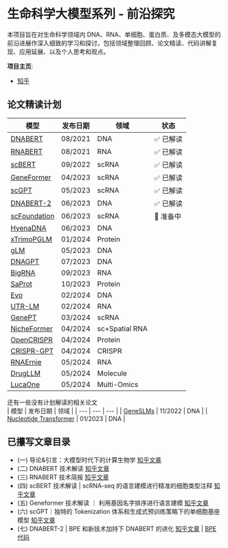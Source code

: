 # 生命科学大模型系列 - 前沿探究

本项目旨在对生命科学领域内 DNA、RNA、单细胞、蛋白质、及多模态大模型的前沿进展作深入细致的学习和探讨，包括领域整理回顾、论文精读、代码讲解复现、应用延展、以及个人思考和观点。  
  
**项目主页**: 
- [知乎](https://www.zhihu.com/column/c_1766789616634736640)


## 论文精读计划

| 模型 | 发布日期 | 领域 | 状态 |
| --- | --- | --- | --- |
| [DNABERT](https://academic.oup.com/bioinformatics/article/37/15/2112/6128680) | 08/2021 | DNA | :white_check_mark: 已解读 |
| [RNABERT](https://academic.oup.com/nargab/article/4/1/lqac012/6534363) | 08/2021 | RNA | :white_check_mark: 已解读 |
| [scBERT](https://www.nature.com/articles/s42256-022-00534-z) | 09/2022 | scRNA | :white_check_mark: 已解读 |
| [GeneFormer](https://www.nature.com/articles/s41586-023-06139-9) | 04/2023 | scRNA | :white_check_mark: 已解读 |
| [scGPT](https://www.nature.com/articles/s41592-024-02201-0) | 05/2023 | scRNA | :white_check_mark: 已解读 |
| [DNABERT-2](https://arxiv.org/abs/2306.15006) | 06/2023 | DNA | :white_check_mark: 已解读 |
| [scFoundation](https://www.biorxiv.org/content/10.1101/2023.05.29.542705v4) | 06/2023 | scRNA | :black_square_button: 准备中 |
| [HyenaDNA](https://arxiv.org/abs/2306.15794) | 06/2023 | DNA |
| [xTrimoPGLM](https://arxiv.org/abs/2401.06199) | 01/2024 | Protein |
| [gLM](https://www.nature.com/articles/s41467-024-46947-9) | 05/2023 | DNA |
| [DNAGPT](https://arxiv.org/abs/2307.05628) | 07/2023 | DNA |
| [BigRNA](https://www.biorxiv.org/content/10.1101/2023.09.20.558508v1) | 09/2023 | RNA |
| [SaProt](https://www.biorxiv.org/content/10.1101/2023.10.01.560349v2) | 10/2023 | Protein |
| [Evo](https://www.biorxiv.org/content/10.1101/2024.02.27.582234v2) | 02/2024 | DNA |
| [UTR-LM](https://www.nature.com/articles/s42256-024-00823-9) | 02/2024 | RNA |
| [GenePT](https://www.biorxiv.org/content/10.1101/2023.10.16.562533v2) | 03/2024 | scRNA |
| [NicheFormer](https://www.biorxiv.org/content/10.1101/2024.04.15.589472v1) | 04/2024 | sc+Spatial RNA |
| [OpenCRISPR](https://www.biorxiv.org/content/10.1101/2024.04.22.590591v1) | 04/2024 | Protein |
| [CRISPR-GPT](https://arxiv.org/abs/2404.18021) | 04/2024 | CRISPR |
| [RNAErnie](https://www.nature.com/articles/s42256-024-00836-4) | 05/2024 | RNA |
| [DrugLLM](https://arxiv.org/abs/2405.06690) | 05/2024 | Molecule |
| [LucaOne](https://www.biorxiv.org/content/10.1101/2024.05.10.592927v1) | 05/2024 | Multi-Omics |


还有一些没有计划解读的相关论文  
| 模型 | 发布日期 | 领域 |
| --- | --- | --- |
| [GeneSLMs](https://www.biorxiv.org/content/10.1101/2022.10.10.511571v2) | 11/2022 | DNA |
| [Nucleotide Transformer](https://www.biorxiv.org/content/10.1101/2023.01.11.523679v3) | 01/2023 | DNA |


## 已攥写文章目录
- (一) 导论&引言：大模型时代下的计算生物学 [知乎文章](https://zhuanlan.zhihu.com/p/694454155)
- (二) DNABERT 技术解读 [知乎文章](https://zhuanlan.zhihu.com/p/695657992)
- (三) RNABERT 技术简报 [知乎文章](https://zhuanlan.zhihu.com/p/696708056)
- (四) scBERT 技术解读 | scRNA-seq 的语言建模进行精准的细胞类型注释 [知乎文章](https://zhuanlan.zhihu.com/p/698575648)
- (五) Geneformer 技术解读 ｜ 利用基因名字排序进行语言建模 [知乎文章](https://zhuanlan.zhihu.com/p/700679229)
- (六) scGPT｜独特的 Tokenization 体系和生成式预训练策略下的单细胞基座模型 [知乎文章](https://zhuanlan.zhihu.com/p/702698466)
- (七) DNABERT-2 | BPE 和新技术加持下 DNABERT 的进化 [知乎文章](https://zhuanlan.zhihu.com/p/704373114) | [BPE 代码](notebooks/DNABERT2_Tokenizer.ipynb)
